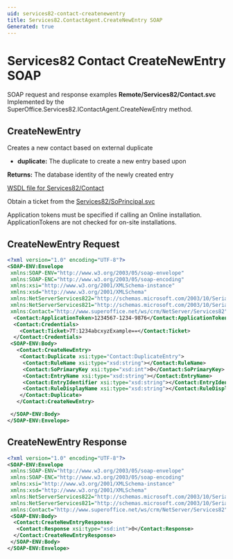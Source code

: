 ```yaml
---
uid: services82-contact-createnewentry
title: Services82.ContactAgent.CreateNewEntry SOAP
Generated: true
---
```


# Services82 Contact CreateNewEntry SOAP

SOAP request and response examples **Remote/Services82/Contact.svc**
Implemented by the <see cref="M:SuperOffice.Services82.IContactAgent.CreateNewEntry">SuperOffice.Services82.IContactAgent.CreateNewEntry</see> method.

## CreateNewEntry

Creates a new contact based on external duplicate

* **duplicate:** The duplicate to create a new entry based upon

**Returns:** The database identity of the newly created entry


[WSDL file for Services82/Contact](../Services82-Contact.md)

Obtain a ticket from the [Services82/SoPrincipal.svc](../SoPrincipal/index.md)

Application tokens must be specified if calling an Online installation. ApplicationTokens are not checked for on-site installations.

## CreateNewEntry Request

```xml
<?xml version="1.0" encoding="UTF-8"?>
<SOAP-ENV:Envelope
 xmlns:SOAP-ENV="http://www.w3.org/2003/05/soap-envelope"
 xmlns:SOAP-ENC="http://www.w3.org/2003/05/soap-encoding"
 xmlns:xsi="http://www.w3.org/2001/XMLSchema-instance"
 xmlns:xsd="http://www.w3.org/2001/XMLSchema"
 xmlns:NetServerServices822="http://schemas.microsoft.com/2003/10/Serialization/Arrays"
 xmlns:NetServerServices821="http://schemas.microsoft.com/2003/10/Serialization/"
 xmlns:Contact="http://www.superoffice.net/ws/crm/NetServer/Services82">
  <Contact:ApplicationToken>1234567-1234-9876</Contact:ApplicationToken>
  <Contact:Credentials>
    <Contact:Ticket>7T:1234abcxyzExample==</Contact:Ticket>
  </Contact:Credentials>
 <SOAP-ENV:Body>
   <Contact:CreateNewEntry>
    <Contact:Duplicate xsi:type="Contact:DuplicateEntry">
     <Contact:RuleName xsi:type="xsd:string"></Contact:RuleName>
     <Contact:SoPrimaryKey xsi:type="xsd:int">0</Contact:SoPrimaryKey>
     <Contact:EntryName xsi:type="xsd:string"></Contact:EntryName>
     <Contact:EntryIdentifier xsi:type="xsd:string"></Contact:EntryIdentifier>
     <Contact:RuleDisplayName xsi:type="xsd:string"></Contact:RuleDisplayName>
    </Contact:Duplicate>
   </Contact:CreateNewEntry>

 </SOAP-ENV:Body>
</SOAP-ENV:Envelope>

```


## CreateNewEntry Response

```xml
<?xml version="1.0" encoding="UTF-8"?>
<SOAP-ENV:Envelope
 xmlns:SOAP-ENV="http://www.w3.org/2003/05/soap-envelope"
 xmlns:SOAP-ENC="http://www.w3.org/2003/05/soap-encoding"
 xmlns:xsi="http://www.w3.org/2001/XMLSchema-instance"
 xmlns:xsd="http://www.w3.org/2001/XMLSchema"
 xmlns:NetServerServices822="http://schemas.microsoft.com/2003/10/Serialization/Arrays"
 xmlns:NetServerServices821="http://schemas.microsoft.com/2003/10/Serialization/"
 xmlns:Contact="http://www.superoffice.net/ws/crm/NetServer/Services82">
 <SOAP-ENV:Body>
  <Contact:CreateNewEntryResponse>
   <Contact:Response xsi:type="xsd:int">0</Contact:Response>
  </Contact:CreateNewEntryResponse>
 </SOAP-ENV:Body>
</SOAP-ENV:Envelope>

```

